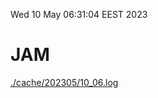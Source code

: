 Wed 10 May 06:31:04 EEST 2023
# JAM
<a href='./cache/202305/10_06.log'>./cache/202305/10_06.log</a>
